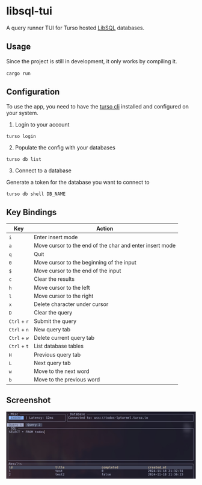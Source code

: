 # libsql-tui

A query runner TUI for Turso hosted [LibSQL](https://github.com/tursodatabase/libsql) databases.

## Usage

Since the project is still in development, it only works by compiling it.

`cargo run`


## Configuration

To use the app, you need to have the [turso cli](https://docs.turso.tech/cli/installation) installed and configured on your system.

1. Login to your account


 ```
 turso login
 ```

2. Populate the config with your databases

```
turso db list
```

3. Connect to a database

Generate a token for the database you want to connect to

```
turso db shell DB_NAME
```

## Key Bindings

| Key | Action |
| --- | --- |
| `i` | Enter insert mode |
| `a` | Move cursor to the end of the char and enter insert mode |
| `q` | Quit |
| `0` | Move cursor to the beginning of the input |
| `$` | Move cursor to the end of the input |
| `c` | Clear the results |
| `h` | Move cursor to the left |
| `l` | Move cursor to the right |
| `x` | Delete character under cursor |
| `D` | Clear the query |
| `Ctrl` + `r` | Submit the query |
| `Ctrl` + `n` | New query tab |
| `Ctrl` + `w` | Delete current query tab |
| `Ctrl` + `t` | List database tables |
| `H` | Previous query tab |
| `L` | Next query tab |
| `w` | Move to the next word |
| `b` | Move to the previous word |

## Screenshot

![Screenshot](screenshot.jpg?)
